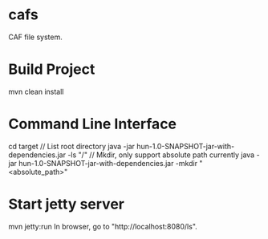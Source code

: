# cafs
CAF file system.

# Build Project
mvn clean install

# Command Line Interface
cd target
// List root directory
java -jar hun-1.0-SNAPSHOT-jar-with-dependencies.jar -ls "/"
// Mkdir, only support absolute path currently 
java -jar hun-1.0-SNAPSHOT-jar-with-dependencies.jar -mkdir "<absolute_path>"

# Start jetty server
mvn jetty:run
In browser, go to "http://localhost:8080/ls". 

